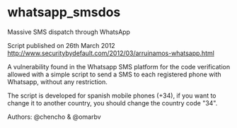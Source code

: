 whatsapp_smsdos
===============

Massive SMS dispatch through WhatsApp

Script published on 26th March 2012 
http://www.securitybydefault.com/2012/03/arruinamos-whatsapp.html

A vulnerability found in the Whatsapp SMS platform for the code verification allowed with a simple script to send a SMS to each registered phone with Whatsapp, without any restriction.

The script is developed for spanish mobile phones (+34), if you want to change it to another country, you should change the country code "34".

Authors: @chencho & @omarbv


